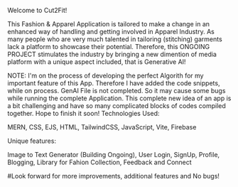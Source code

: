 Welcome to Cut2Fit!

This Fashion & Apparel Application is tailored to make a change in an enhanced way of handling and getting involved in Apparel Industry. 
As many people who are very much talented in tailoring (stitching) garments lack a platform to showcase their potential. 
Therefore, this ONGOING PROJECT stimulates the industry by bringing a new dimention of media platform with a unique aspect included, that is Generative AI!

NOTE: I'm on the process of developing the perfect Algorith for my important feature of this App. 
Therefore I have added the code snippets, while on process. GenAI File is not completed. So it may cause some bugs while running the complete Application.
This complete new idea of an app is a bit challenging and have so many complicated blocks of codes compiled together. Hope to finish it soon!
Technologies Used: 

MERN, CSS, EJS, HTML, TailwindCSS, JavaScript, Vite, Firebase

Unique features:

  Image to Text Generator (Building Ongoing), User Login, SignUp, Profile, Blogging, 
  Library for Fahion Collection, Feedback and Connect
  
  #Look forward for more improvements, additional features and No bugs!
  
  
  


